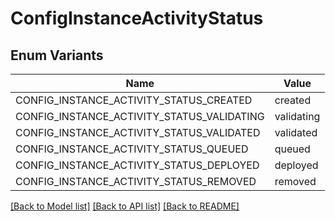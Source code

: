 # ConfigInstanceActivityStatus

## Enum Variants

| Name | Value |
|---- | -----|
| CONFIG_INSTANCE_ACTIVITY_STATUS_CREATED | created |
| CONFIG_INSTANCE_ACTIVITY_STATUS_VALIDATING | validating |
| CONFIG_INSTANCE_ACTIVITY_STATUS_VALIDATED | validated |
| CONFIG_INSTANCE_ACTIVITY_STATUS_QUEUED | queued |
| CONFIG_INSTANCE_ACTIVITY_STATUS_DEPLOYED | deployed |
| CONFIG_INSTANCE_ACTIVITY_STATUS_REMOVED | removed |


[[Back to Model list]](../README.md#documentation-for-models) [[Back to API list]](../README.md#documentation-for-api-endpoints) [[Back to README]](../README.md)


